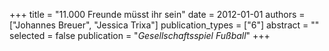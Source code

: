 +++
title = "11.000 Freunde müsst ihr sein"
date = 2012-01-01
authors = ["Johannes Breuer", "Jessica Trixa"]
publication_types = ["6"]
abstract = ""
selected = false
publication = "*Gesellschaftsspiel Fußball*"
+++

